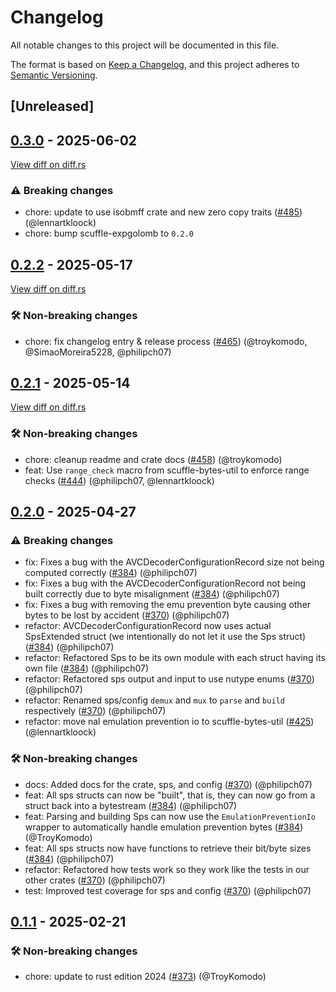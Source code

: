 # Changelog

<!--
This file is automatically generated by our release process.
DO NOT edit it directly.
If you want to add a change log entry for this package,
please create a new file in /changes.d/<pr-number>.toml
Refer to the [README.md](/changes.d/README.md) for more information.
-->

All notable changes to this project will be documented in this file.

The format is based on [Keep a Changelog](https://keepachangelog.com/en/1.0.0/),
and this project adheres to [Semantic Versioning](https://semver.org/spec/v2.0.0.html).

## [Unreleased]

## [0.3.0](https://github.com/ScuffleCloud/scuffle/releases/tag/scuffle-h264-v0.3.0) - 2025-06-02

[View diff on diff.rs](https://diff.rs/scuffle-h264/0.2.2/scuffle-h264/0.3.0/Cargo.toml)

### ⚠️ Breaking changes

- chore: update to use isobmff crate and new zero copy traits ([#485](https://github.com/scufflecloud/scuffle/pull/485)) (@lennartkloock)
- chore: bump scuffle-expgolomb to `0.2.0`

## [0.2.2](https://github.com/ScuffleCloud/scuffle/releases/tag/scuffle-h264-v0.2.2) - 2025-05-17

[View diff on diff.rs](https://diff.rs/scuffle-h264/0.2.1/scuffle-h264/0.2.2/Cargo.toml)

### 🛠️ Non-breaking changes

- chore: fix changelog entry & release process ([#465](https://github.com/scufflecloud/scuffle/pull/465)) (@troykomodo, @SimaoMoreira5228, @philipch07)

## [0.2.1](https://github.com/ScuffleCloud/scuffle/releases/tag/scuffle-h264-v0.2.1) - 2025-05-14

[View diff on diff.rs](https://diff.rs/scuffle-h264/0.2.0/scuffle-h264/0.2.1/Cargo.toml)

### 🛠️ Non-breaking changes

- chore: cleanup readme and crate docs ([#458](https://github.com/scufflecloud/scuffle/pull/458)) (@troykomodo)
- feat: Use `range_check` macro from scuffle-bytes-util to enforce range checks ([#444](https://github.com/scufflecloud/scuffle/pull/444)) (@philipch07, @lennartkloock)

## [0.2.0](https://github.com/ScuffleCloud/scuffle/releases/tag/scuffle-h264-v0.2.0) - 2025-04-27

### ⚠️ Breaking changes

- fix: Fixes a bug with the AVCDecoderConfigurationRecord size not being computed correctly ([#384](https://github.com/scufflecloud/scuffle/pull/384)) (@philipch07)
- fix: Fixes a bug with the AVCDecoderConfigurationRecord not being built correctly due to byte misalignment ([#384](https://github.com/scufflecloud/scuffle/pull/384)) (@philipch07)
- fix: Fixes a bug with removing the emu prevention byte causing other bytes to be lost by accident ([#370](https://github.com/scufflecloud/scuffle/pull/370)) (@philipch07)
- refactor: AVCDecoderConfigurationRecord now uses actual SpsExtended struct (we intentionally do not let it use the Sps struct) ([#384](https://github.com/scufflecloud/scuffle/pull/384)) (@philipch07)
- refactor: Refactored Sps to be its own module with each struct having its own file ([#384](https://github.com/scufflecloud/scuffle/pull/384)) (@philipch07)
- refactor: Refactored sps output and input to use nutype enums ([#370](https://github.com/scufflecloud/scuffle/pull/370)) (@philipch07)
- refactor: Renamed sps/config `demux` and `mux` to `parse` and `build` respectively ([#370](https://github.com/scufflecloud/scuffle/pull/370)) (@philipch07)
- refactor: move nal emulation prevention io to scuffle-bytes-util ([#425](https://github.com/scufflecloud/scuffle/pull/425)) (@lennartkloock)

### 🛠️ Non-breaking changes

- docs: Added docs for the crate, sps, and config ([#370](https://github.com/scufflecloud/scuffle/pull/370)) (@philipch07)
- feat: All sps structs can now be "built", that is, they can now go from a struct back into a bytestream ([#384](https://github.com/scufflecloud/scuffle/pull/384)) (@philipch07)
- feat: Parsing and building Sps can now use the `EmulationPreventionIo` wrapper to automatically handle emulation prevention bytes ([#384](https://github.com/scufflecloud/scuffle/pull/384)) (@TroyKomodo)
- feat: All sps structs now have functions to retrieve their bit/byte sizes ([#384](https://github.com/scufflecloud/scuffle/pull/384)) (@philipch07)
- refactor: Refactored how tests work so they work like the tests in our other crates ([#370](https://github.com/scufflecloud/scuffle/pull/370)) (@philipch07)
- test: Improved test coverage for sps and config ([#370](https://github.com/scufflecloud/scuffle/pull/370)) (@philipch07)

## [0.1.1](https://github.com/ScuffleCloud/scuffle/releases/tag/scuffle-h264-v0.1.1) - 2025-02-21

### 🛠️ Non-breaking changes

- chore: update to rust edition 2024 ([#373](https://github.com/scufflecloud/scuffle/pull/373)) (@TroyKomodo)
